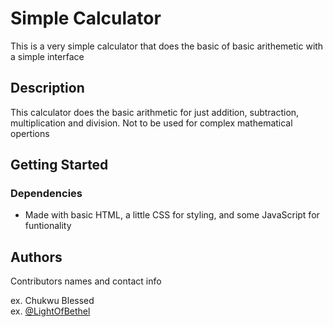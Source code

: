 # Simple Calculator

This is a very simple calculator that does the basic of basic arithemetic with a simple interface 

## Description

This calculator does the basic arithmetic for just addition, subtraction, multiplication and division.
Not to be used for complex mathematical opertions

## Getting Started

### Dependencies

* Made with basic HTML, a little CSS for styling, and some JavaScript for funtionality

## Authors

Contributors names and contact info

ex. Chukwu Blessed  
ex. [@LightOfBethel](https://twitter.com/LightOfBethel)
